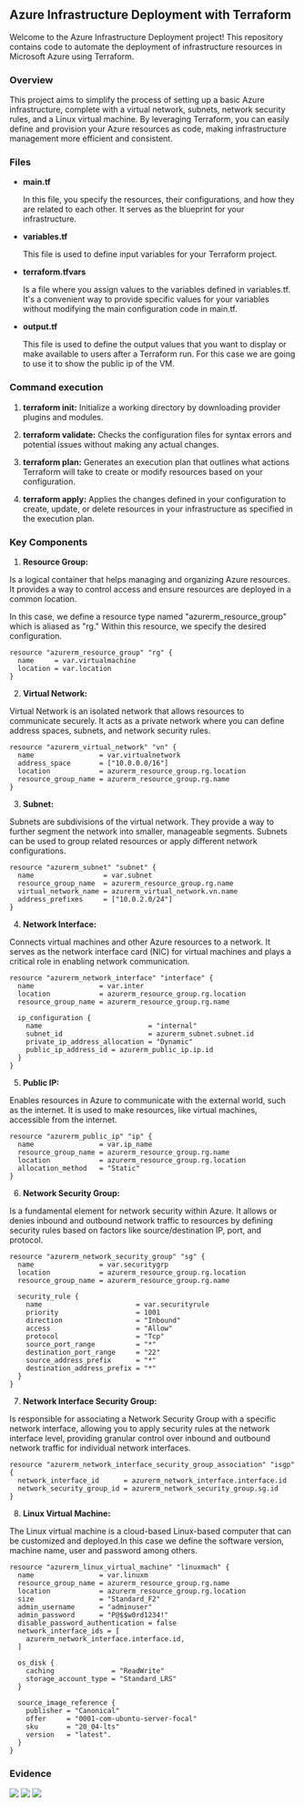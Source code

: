 ## Azure Infrastructure Deployment with Terraform

Welcome to the Azure Infrastructure Deployment project! This repository contains code to automate the deployment of infrastructure resources in Microsoft Azure using Terraform.

### Overview

This project aims to simplify the process of setting up a basic Azure infrastructure, complete with a virtual network, subnets, network security rules, and a Linux virtual machine. By leveraging Terraform, you can easily define and provision your Azure resources as code, making infrastructure management more efficient and consistent.

### Files


- **main.tf**

  In this file, you specify the resources, their configurations, and how they are related to each other. It serves as the blueprint for your infrastructure. 
- **variables.tf**

  This file is used to define input variables for your Terraform project.
- **terraform.tfvars**

  Is a file where you assign values to the variables defined in variables.tf. It's a convenient way to provide specific values for your variables without modifying the main configuration code in main.tf.
- **output.tf**

  This file is used to define the output values that you want to display or make available to users after a Terraform run. For this case we are going to use it to show the public ip of the VM.

### Command execution

1. **terraform init:** Initialize a working directory by downloading provider plugins and modules.

2. **terraform validate:** Checks the configuration files for syntax errors and potential issues without making any actual changes.
3. **terraform plan:** Generates an execution plan that outlines what actions Terraform will take to create or modify resources based on your configuration.
4. **terraform apply:** Applies the changes defined in your configuration to create, update, or delete resources in your infrastructure as specified in the execution plan.
### Key Components


1. **Resource Group:** 

Is a logical container that helps managing and organizing Azure resources. It provides a way to control access and ensure resources are deployed in a common location.

In this case, we define a resource type named "azurerm_resource_group" which is aliased as "rg." Within this resource, we specify the desired configuration.
    
```
resource "azurerm_resource_group" "rg" {  
  name     = var.virtualmachine
  location = var.location
}
```



2. **Virtual Network:** 

 Virtual Network is an isolated network that allows resources to communicate securely. It acts as a private network where you can define address spaces, subnets, and network security rules.
```
resource "azurerm_virtual_network" "vn" {
  name                = var.virtualnetwork
  address_space       = ["10.0.0.0/16"]
  location            = azurerm_resource_group.rg.location
  resource_group_name = azurerm_resource_group.rg.name
}
```

3. **Subnet:**

Subnets are subdivisions of the virtual network. They provide a way to further segment the network into smaller, manageable segments. Subnets can be used to group related resources or apply different network configurations.
```
resource "azurerm_subnet" "subnet" {
  name                 = var.subnet
  resource_group_name  = azurerm_resource_group.rg.name
  virtual_network_name = azurerm_virtual_network.vn.name
  address_prefixes     = ["10.0.2.0/24"]
}
```
4. **Network Interface:**

Connects virtual machines and other Azure resources to a network. It serves as the network interface card (NIC) for virtual machines and plays a critical role in enabling network communication.
```
resource "azurerm_network_interface" "interface" {
  name                = var.inter
  location            = azurerm_resource_group.rg.location
  resource_group_name = azurerm_resource_group.rg.name

  ip_configuration {
    name                          = "internal"
    subnet_id                     = azurerm_subnet.subnet.id
    private_ip_address_allocation = "Dynamic"
    public_ip_address_id = azurerm_public_ip.ip.id
  }
}
```
5. **Public IP:** 

Enables resources in Azure to communicate with the external world, such as the internet. It is used to make resources, like virtual machines, accessible from the internet.
```
resource "azurerm_public_ip" "ip" {
  name                = var.ip_name
  resource_group_name = azurerm_resource_group.rg.name
  location            = azurerm_resource_group.rg.location
  allocation_method   = "Static"
}
```
6. **Network Security Group:** 

Is a fundamental element for network security within Azure. It allows or denies inbound and outbound network traffic to resources by defining security rules based on factors like source/destination IP, port, and protocol.
```
resource "azurerm_network_security_group" "sg" {
  name                = var.securitygrp
  location            = azurerm_resource_group.rg.location
  resource_group_name = azurerm_resource_group.rg.name

  security_rule {
    name                       = var.securityrule
    priority                   = 1001
    direction                  = "Inbound"
    access                     = "Allow"
    protocol                   = "Tcp"
    source_port_range          = "*"
    destination_port_range     = "22"
    source_address_prefix      = "*"
    destination_address_prefix = "*"
  }
}
```
7. **Network Interface Security Group:**

Is responsible for associating a Network Security Group with a specific network interface, allowing you to apply security rules at the network interface level, providing granular control over inbound and outbound network traffic for individual network interfaces. 
```
resource "azurerm_network_interface_security_group_association" "isgp" {
  network_interface_id      = azurerm_network_interface.interface.id
  network_security_group_id = azurerm_network_security_group.sg.id
}

```
8. **Linux Virtual Machine:** 

The Linux virtual machine is a cloud-based Linux-based computer that can be customized and deployed.In this case we define the software version, machine name, user and password among others.
```
resource "azurerm_linux_virtual_machine" "linuxmach" {
  name                = var.linuxm
  resource_group_name = azurerm_resource_group.rg.name
  location            = azurerm_resource_group.rg.location
  size                = "Standard_F2"
  admin_username      = "adminuser"
  admin_password      = "P@$$w0rd1234!"
  disable_password_authentication = false
  network_interface_ids = [
    azurerm_network_interface.interface.id,
  ]

  os_disk {
    caching              = "ReadWrite"
    storage_account_type = "Standard_LRS"
  }

  source_image_reference {
    publisher = "Canonical"
    offer     = "0001-com-ubuntu-server-focal"
    sku       = "20_04-lts"
    version   = "latest".
  }
}
```


### Evidence

![](./images/ipPublica.png)
![](./images/ssh1.png)
![](./images/ssh2.png)
